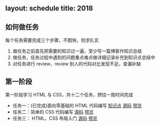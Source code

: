 layout: schedule
title: 2018
---
## 如何做任务
每个任务需要完成三个步骤，不图快，但求扎实
1. 做任务之前首先把需要的知识过一遍，至少写一篇博客作知识总结
2. 做任务，任务过程中遇到的问题重点难点做详细记录补充到知识点总结中
3. 对任务进行 review，review 别人的代码对比发现不足，查漏补缺


## 第一阶段
第一阶段学习 HTML 与 CSS，共十二个任务，预估一周时间完成

* 任务一：(已完成)面向零基础的 HTML 代码编写 [知识点](https://github.com/StartEnd/hexo/tree/master/source/ife/task01/index.html) [源码](https://github.com/StartEnd/hexo/tree/master/source/ife/task01/index.html) [预览](http://yuanchunxiang.com/ife/task01/)
* 任务二：简单的 CSS 代码编写   [源码](https://github.com/StartEnd/hexo/tree/master/source/ife/task01/index.html)      [预览](http://yuanchunxiang.com/ife/task01/)
* 任务三： HTML，CSS 布局入门   [源码](https://github.com/StartEnd/hexo/tree/master/source/ife/task01/index.html)      [预览](http://yuanchunxiang.com/ife/task01/)